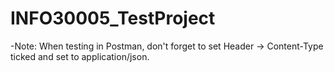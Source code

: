 # INFO30005_TestProject

-Note: When testing in Postman, don't forget to set Header -> Content-Type ticked and set to application/json.
